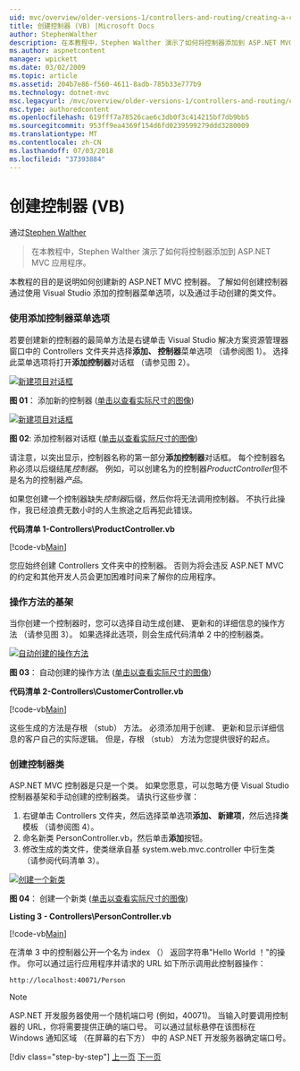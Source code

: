 ```yaml
---
uid: mvc/overview/older-versions-1/controllers-and-routing/creating-a-controller-vb
title: 创建控制器 (VB) |Microsoft Docs
author: StephenWalther
description: 在本教程中，Stephen Walther 演示了如何将控制器添加到 ASP.NET MVC 应用程序。
ms.author: aspnetcontent
manager: wpickett
ms.date: 03/02/2009
ms.topic: article
ms.assetid: 204b7e86-f560-4611-8adb-785b33e777b9
ms.technology: dotnet-mvc
msc.legacyurl: /mvc/overview/older-versions-1/controllers-and-routing/creating-a-controller-vb
msc.type: authoredcontent
ms.openlocfilehash: 619fff7a78526cae6c3db0f3c414215bf7db9bb5
ms.sourcegitcommit: 953ff9ea4369f154d6fd0239599279ddd3280009
ms.translationtype: MT
ms.contentlocale: zh-CN
ms.lasthandoff: 07/03/2018
ms.locfileid: "37393884"
---
```

<a name="creating-a-controller-vb"></a>创建控制器 (VB)
====================
通过[Stephen Walther](https://github.com/StephenWalther)

> 在本教程中，Stephen Walther 演示了如何将控制器添加到 ASP.NET MVC 应用程序。


本教程的目的是说明如何创建新的 ASP.NET MVC 控制器。 了解如何创建控制器通过使用 Visual Studio 添加的控制器菜单选项，以及通过手动创建的类文件。

### <a name="using-the-add-controller-menu-option"></a>使用添加控制器菜单选项

若要创建新的控制器的最简单方法是右键单击 Visual Studio 解决方案资源管理器窗口中的 Controllers 文件夹并选择**添加、 控制器**菜单选项 （请参阅图 1）。 选择此菜单选项将打开**添加控制器**对话框 （请参见图 2）。


[![新建项目对话框](creating-a-controller-vb/_static/image1.jpg)](creating-a-controller-vb/_static/image1.png)

**图 01**： 添加新的控制器 ([单击以查看实际尺寸的图像](creating-a-controller-vb/_static/image2.png))


[![新建项目对话框](creating-a-controller-vb/_static/image2.jpg)](creating-a-controller-vb/_static/image3.png)

**图 02**: 添加控制器对话框 ([单击以查看实际尺寸的图像](creating-a-controller-vb/_static/image4.png))


请注意，以突出显示，控制器名称的第一部分**添加控制器**对话框。 每个控制器名称必须以后缀结尾*控制器*。 例如，可以创建名为的控制器*ProductController*但不是名为的控制器*产品*。


如果您创建一个控制器缺失*控制器*后缀，然后你将无法调用控制器。 不执行此操作，我已经浪费无数小时的人生旅途之后再犯此错误。


**代码清单 1-Controllers\ProductController.vb**

[!code-vb[Main](creating-a-controller-vb/samples/sample1.vb)]

您应始终创建 Controllers 文件夹中的控制器。 否则为将会违反 ASP.NET MVC 的约定和其他开发人员会更加困难时间来了解你的应用程序。

### <a name="scaffolding-action-methods"></a>操作方法的基架

当你创建一个控制器时，您可以选择自动生成创建、 更新和的详细信息的操作方法 （请参见图 3）。 如果选择此选项，则会生成代码清单 2 中的控制器类。


[![自动创建的操作方法](creating-a-controller-vb/_static/image3.jpg)](creating-a-controller-vb/_static/image5.png)

**图 03**： 自动创建的操作方法 ([单击以查看实际尺寸的图像](creating-a-controller-vb/_static/image6.png))


**代码清单 2-Controllers\CustomerController.vb**

[!code-vb[Main](creating-a-controller-vb/samples/sample2.vb)]

这些生成的方法是存根 （stub） 方法。 必须添加用于创建、 更新和显示详细信息的客户自己的实际逻辑。 但是，存根 （stub） 方法为您提供很好的起点。

### <a name="creating-a-controller-class"></a>创建控制器类

ASP.NET MVC 控制器是只是一个类。 如果您愿意，可以忽略方便 Visual Studio 控制器基架和手动创建的控制器类。 请执行这些步骤：

1. 右键单击 Controllers 文件夹，然后选择菜单选项**添加、 新建项**，然后选择**类**模板 （请参阅图 4）。
2. 命名新类 PersonController.vb，然后单击**添加**按钮。
3. 修改生成的类文件，使类继承自基 system.web.mvc.controller 中衍生类 （请参阅代码清单 3）。


[![创建一个新类](creating-a-controller-vb/_static/image4.jpg)](creating-a-controller-vb/_static/image7.png)

**图 04**： 创建一个新类 ([单击以查看实际尺寸的图像](creating-a-controller-vb/_static/image8.png))


**Listing 3 - Controllers\PersonController.vb**

[!code-vb[Main](creating-a-controller-vb/samples/sample3.vb)]

在清单 3 中的控制器公开一个名为 index （） 返回字符串"Hello World ！"的操作。 你可以通过运行应用程序并请求的 URL 如下所示调用此控制器操作：

`http://localhost:40071/Person`

> [!NOTE]
> 
> ASP.NET 开发服务器使用一个随机端口号 (例如，40071)。 当输入时要调用控制器的 URL，你将需要提供正确的端口号。 可以通过鼠标悬停在该图标在 Windows 通知区域 （在屏幕的右下方） 中的 ASP.NET 开发服务器确定端口号。
> 
> [!div class="step-by-step"]
> [上一页](adding-dynamic-content-to-a-cached-page-vb.md)
> [下一页](creating-an-action-vb.md)
